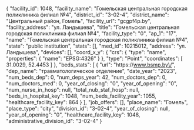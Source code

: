 {
    "facility_id": 1048,
    "facility_name": "Гомельская центральная городская поликлиника филиал №4",
    "district_id": "3-02-4",
    "district_name": "Центральный район, Гомель",
    "facility_url": "gcgpf4p.by",
    "facility_address": "ул. Ландышева",
    "title": "Гомельская центральная городская поликлиника филиал №4",
    "facility_type": "0",
    "ap_1": "17",
    "name": "Гомельская центральная городская поликлиника филиал №4",
    "state": "public institution",
    "stats": [],
    "med_id": 10215012,
    "address": "ул. Ландышева",
    "devices": [],
    "coord_x_y": {
        "crs": {
            "type": "name",
            "properties": {
                "name": "EPSG:4326"
            }
        },
        "type": "Point",
        "coordinates": [
            31.0029,
            52.4453
        ]
    },
    "beds_stats": [
        {
            "url": "https:\/\/www.bsmp.by\/",
            "dep_name": "травматологическое отделение",
            "date_year": "2023",
            "num_beds_dep": 0,
            "num_deps_year": 42,
            "num_doctors_dep": 0,
            "num_doctors_med": 0,
            "year_of_closing": "0",
            "year_of_opening": "0",
            "num_nurse_in_hosp": null,
            "total_nub_staf_hosp": null,
            "beds_in_hospital_key": 1048,
            "num_beds_facility_year": 1055,
            "healthcare_facility_key": 864
        }
    ],
    "job_offers": [],
    "place_name": "Гомель",
    "place_type": "city",
    "division_id": "3-02-4",
    "year_of_closing": null,
    "year_of_opening": "0",
    "healthcare_facility_key": 1048,
    "administrative_division_id": "3-02-4"
}